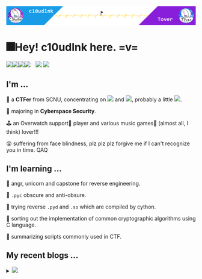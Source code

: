 <img src="headPic_c10udlnk.png" />

# 🎆Hey! c10udlnk here. =v=

<a href="https://c10udlnk.top/" target="_blank"><img src="https://img.shields.io/badge/-📜 c10udlnk's Blog-blueviolet?style=flat-square"></a><a href="https://tover.xyz/" target="_blank"><img src="https://img.shields.io/badge/-📜 Tover's Blog-blue?style=flat-square"></a><a href="https://github.com/c10udlnk" target="_blank"><img src="https://img.shields.io/badge/-github-black?logo=github&style=flat-square"></a><a href="https://0xffff.one/u/c10udlnk" target="_blank"><img src="https://img.shields.io/badge/-💻 0xffff-e8ecf3?style=flat-square"></a>&emsp;<img src="https://komarev.com/ghpvc/?username=c10udlnk&style=plastic&color=yellow" />&nbsp;<img src="https://img.shields.io/github/followers/c10udlnk?label=Follow&style=plastic&color=orange"/> 

## I'm ...

🚩 a **CTFer** from SCNU, concentrating on <img src="https://img.shields.io/static/v1?label=&&message=Reverse&style=social"> and <img src="https://img.shields.io/static/v1?label=&message=Misc&style=social">, probably a little <img src="https://img.shields.io/static/v1?label=&message=Hardware&style=social">.

🧭 majoring in **Cyberspace Security**.

🕹 an Overwatch support💉 player and various music games🎼 (almost all, I think) lover!!!

😵 suffering from face blindness, plz plz plz forgive me if I can't recognize you in time. QAQ

## I'm learning ...

📍 angr, unicorn and capstone for reverse engineering.

📍 `.pyc` obscure and anti-obsure.

📍 trying reverse `.pyd` and `.so` which are compiled by cython.

📍 sorting out the implementation of common cryptographic algorithms using C language.

📍 summarizing scripts commonly used in CTF.

## My recent blogs ...

<details>
  <summary><img src="https://img.shields.io/badge/-📢 Click to view more!-blueviolet?style=for-the-badge"></summary>
<!-- BLOG-POST-LIST:START -->
🎇 UAC+8:Mar 02, 2022  00:40: [【wp】2022SUSCTF](https://c10udlnk.top/p/wpFor-2022SUSCTF/)
🎇 UAC+8:Feb 23, 2022  01:02: [【wp】2022TQLCTF](https://c10udlnk.top/p/wpFor-2022TQLCTF/)
🎇 UPC+8:Jan 25, 2022  14:18: [【wp】HWS计划2022硬件安全冬令营线上选拔赛](https://c10udlnk.top/p/wpFor-2022HWSTrial/)
🎇 UAC+8:Nov 23, 2021  11:56: [Reading Code rapidly](https://c10udlnk.top/p/blogsFor-ComSec-readingCodes/)
🎇 UPC+8:Nov 15, 2021  14:05: [【wp】2021Sloth选拔赛](https://c10udlnk.top/p/wpFor-2021SlothTrial/)
🎇 UAC+8:Nov 01, 2021  07:30: [在你的博客里放一只可爱的Spine Model吧~](https://c10udlnk.top/p/blogsFor-hexo-puttingLivelySpineModels/)
🎇 UAC+8:Oct 22, 2021  11:36: [Reverse for fun =v=](https://c10udlnk.top/p/trainFor-REfreshman/)
🎇 UAC+8:Oct 07, 2021  06:36: [【wp】2021绿城杯](https://c10udlnk.top/p/wpFor-2021lcb/)
🎇 UAC+8:Sep 24, 2021  08:20: [WSL/WSL2迁移笔记](https://c10udlnk.top/p/blogsFor-migrating-wsl/)
🎇 UPC+8:Aug 01, 2021  12:41: [【wp】2021DASCTF July X CBCTF 4th](https://c10udlnk.top/p/wpFor-2021JulyDASCTF/)<!-- BLOG-POST-LIST:END -->
</details>
